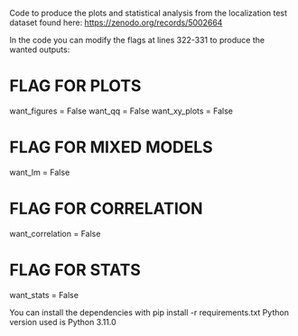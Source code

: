 Code to produce the plots and statistical analysis from the localization test dataset found here: https://zenodo.org/records/5002664

In the code you can modify the flags at lines 322-331 to produce the wanted outputs:
# FLAG FOR PLOTS
want_figures = False
want_qq = False
want_xy_plots = False
# FLAG FOR MIXED MODELS
want_lm = False
# FLAG FOR CORRELATION
want_correlation = False
# FLAG FOR STATS
want_stats = False

You can install the dependencies with pip install -r requirements.txt
Python version used is Python 3.11.0
